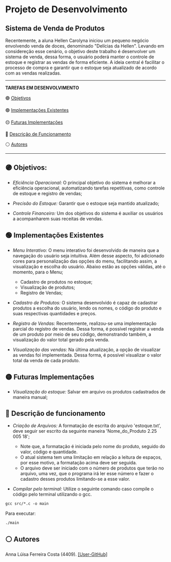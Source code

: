 # Projeto de Desenvolvimento

## Sistema de Venda de Produtos 

Recentemente, a aluna Hellen Carolyna iniciou um pequeno negócio envolvendo venda de doces, denominado "Delícias da Hellen". Levando em considereção esse cenário, o objetivo deste trabalho é desenvolver um sistema de venda, dessa forma, o usuário poderá manter o controle de estoque e registrar as vendas de forma eficiente. A ideia central é facilitar o processo de compra e garantir que o estoque seja atualizado de acordo com as vendas realizadas.

___

**TAREFAS EM DESENVOLVIMENTO**

🟣 [Objetivos](#objetivos)
<div id="objetivos"> <!-- Seu conteúdo para Objetivos --> </div>

🟢 [Implementações Existentes](#implementacoes-existentes)

<div id="implementacoes-existentes"> <!-- Seu conteúdo para Implementações Existentes --> </div>

🟡 [Futuras Implementações](#futuras-implementacoes)

<div id="futuras-implementacoes"> <!-- Seu conteúdo para Futuras Implementações --> </div>

🔵 [Descrição de Funcionamento](#descricao-de-funcionamento)

<div id="descricao-de-funcionamento"> <!-- Seu conteúdo para Descrição de Funcionamento --> </div>

⚪ [Autores](#autores)

___

## 🟣 Objetivos:

<div id="objetivos"></div>

* *Eficiência Operacional:* O principal objetivo do sistema é melhorar a eficiência operacional, automatizando tarefas repetitivas, como controle de estoque e registro de vendas;

* *Precisão do Estoque:* Garantir que o estoque seja mantido atualizado;

* *Controle Financeiro:* Um dos objetivos do sistema é auxiliar os usuários a acompanharem suas receitas de vendas.


## 🟢 Implementações Existentes

* *Menu Interativo:* O menu interativo foi desenvolvido de maneira que a navegação do usuário seja intuitiva. Além desse aspecto, foi adicionado cores para personalização das opções do menu, facilitando assim, a visualização e escolha do usuário. Abaixo estão as opções válidas, até o momento, para o Menu;
  * Cadastro de produtos no estoque;
  * Visualização de produtos;
  * Registro de Vendas;
  
* *Cadastro de Produtos:* O sistema desenvolvido é capaz de cadastrar produtos a escolha do usuário, lendo os nomes, o código do produto e suas respectivas quantidades e preços.
  
* *Registro de Vendas:* Recentemente, realizou-se uma implementação parcial do registro de vendas. Dessa forma, é possível registrar a venda de um produto por meio de seu código, demonstrando também, a visualização do valor total gerado pela venda.
  
* *Visualização das vendas:* Na última atualização, a opção de visualizar as vendas foi implementada. Dessa forma, é possível visualizar o valor total da venda de cada produto.

## 🟡 Futuras Implementações 

* *Visualização do estoque:* Salvar em arquivo os produtos cadastrados de maneira manual;


## 🔵 Descrição de funcionamento

<div id="descricao-de-funcionamento"></div>

* *Criação de Arquivos:* A formatação de escrita do arquivo 'estoque.txt', deve seguir ser escrito da seguinte maneira 'Nome_do_Produto 2.25 005 18';
  
   * Note que, a formatação é iniciada pelo nome do produto, seguido do valor, código e quantidade.
   * O atual sistema tem uma limitação em relação a leitura de espaços, por esse motivo, a formatação acima deve ser seguida.
   * O arquivo deve ser iniciado com o número de produtos que terão no arquivo, uma vez, que o programa irá ler esse número e fazer o cadastro desses produtos limitando-se a esse valor.

* *Compilar pelo terminal:* Utilize o seguinte comando caso compile o código pelo terminal utilizando o gcc.

```gcc
gcc src/*.c -o main
```
Para executar:
```gcc
./main
```


## ⚪ Autores

<div id="autores-3"><!-- Seu conteúdo para Autores --></div>

Anna Lúisa Ferreira Costa (4409). [[User-GitHub]](https://github.com/annafcosta)


